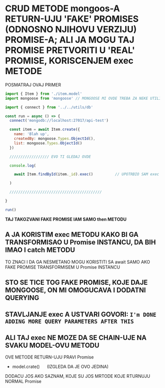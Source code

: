 # CRUD METODE mongoos-A RETURN-UJU 'FAKE' PROMISES (ODNOSNO NJIHOVU VERZIJU) PROMISE-A; ALI JA MOGU TAJ PROMISE PRETVORITI U 'REAL' PROMISE, KORISCENJEM exec METODE

POSMATRAJ OVAJ PRIMER

```javascript
import { Item } from './item.model'
import mongoose from 'mongoose' // MONGOOSE MI OVDE TREBA ZA NEKE UTILITY METODE KOJE DONOSI

import { connect } from '../../utils/db'

const run = async () => {
  connect('mongodb://localhost:27017/api-test')

  const item = await Item.create({
    name: 'Blah up',
    createdBy: mongoose.Types.ObjectId(),
    list: mongoose.Types.ObjectId()
  })

  ////////////////// EVO TI GLEDAJ OVDE

  console.log(

    await Item.findById(item._id).exec()          // UPOTRBIO SAM exec DA BI IMAO KLASICNU Promise INSTANCU

  )

  //////////////////////////////////////////

}

run()
```

**TAJ TAKOZVANI FAKE PROMISE IAM SAMO then METODU**

## A JA KORISTIM exec METODU KAKO BI GA TRANSFORMISAO U Promise INSTANCU, DA BIH IMAO I catch METODU

TO ZNACI I DA GA NESMETANO MOGU KORISTITI SA await SAMO AKO FAKE PROMISE TRANSFORMISEM U Promise INSTANCU

## STO SE TICE TOG FAKE PROMISE, KOJE DAJE MONGOOSE, ON MI OMOGUCAVA I DODATNI QUERYING

## STAVLJANJE exec A USTVARI GOVORI: `I'm DONE ADDING MORE QUERY PARAMETERS AFTER THIS`

## ALI TAJ exec NE MOZE DA SE CHAIN-UJE NA SVAKU MODEL-OVU METODU

OVE METODE RETURN-UJU PRAVI Promise

- model.crate() &nbsp;&nbsp;&nbsp;&nbsp; (IZGLEDA DA JE OVO JEDINA)

DODACU JOS AKO SAZNAM, KOJE SU JOS MRTODE KOJE RTURNUJU NORMAL Promise